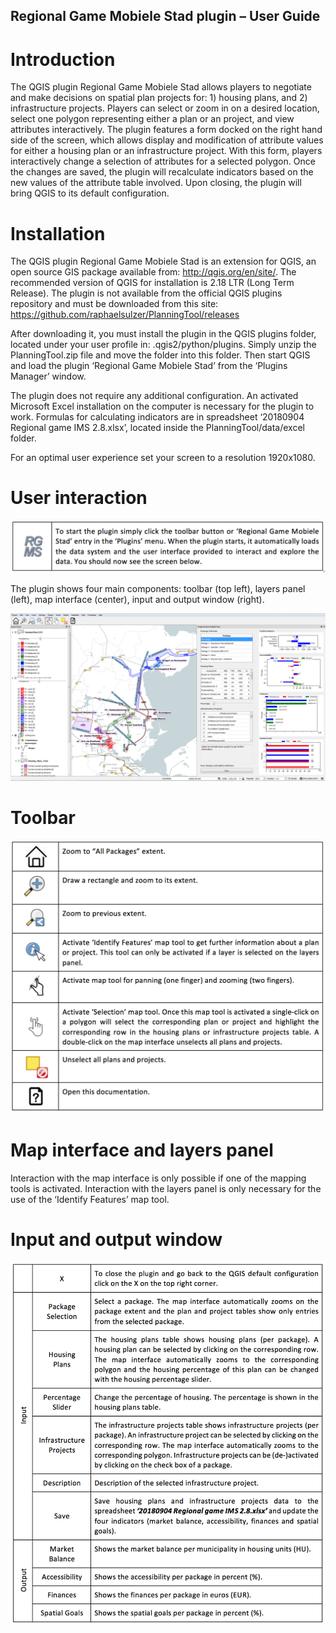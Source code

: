 ## Regional Game Mobiele Stad plugin – User Guide

# Introduction

The QGIS plugin Regional Game Mobiele Stad allows players to negotiate and make decisions on spatial plan projects for:  1) housing plans, and 2) infrastructure projects. Players can select or zoom in on a desired location, select one polygon representing either a plan or an project, and view attributes interactively. The plugin features a form docked on the right hand side of the screen, which allows display and modification of attribute values for either a housing plan or an infrastructure project.  With this form, players interactively change a selection of attributes for a selected polygon. Once the changes are saved, the plugin will recalculate indicators based on the new values of the attribute table involved. Upon closing, the plugin will bring QGIS to its default configuration.


# Installation

The QGIS plugin Regional Game Mobiele Stad is an extension for QGIS, an open source GIS package available from: http://qgis.org/en/site/. The recommended version of QGIS for installation is 2.18 LTR (Long Term Release). The plugin is not available from the official QGIS plugins repository and must be downloaded from this site: https://github.com/raphaelsulzer/PlanningTool/releases

After downloading it, you must install the plugin in the QGIS plugins folder, located under your user profile in: .qgis2/python/plugins. Simply unzip the PlanningTool.zip file and move the folder into this folder. Then start QGIS and load the plugin ‘Regional Game Mobiele Stad’ from the ‘Plugins Manager’ window.

The plugin does not require any additional configuration. An activated Microsoft Excel installation on the computer is necessary for the plugin to work. Formulas for calculating indicators are in spreadsheet ‘20180904 Regional game IMS 2.8.xlsx’, located inside the PlanningTool/data/excel folder.

For an optimal user experience set your screen to a resolution 1920x1080.


# User interaction

![alt text](images/start.png?raw=true "Title")

The plugin shows four main components: toolbar (top left), layers panel (left), map interface (center), input and output window (right).

![alt text](images/gui.png?raw=true "QGIS user interface with Regional Game Mobiele Stad")


# Toolbar

![alt text](images/toolbar.png?raw=true "Title")


# Map interface and layers panel

Interaction with the map interface is only possible if one of the mapping tools is activated. Interaction with the layers panel is only necessary for the use of the ‘Identify Features’ map tool.


# Input and output window

![alt text](images/input_output.png?raw=true "Title")


